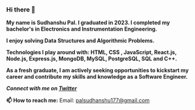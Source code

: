 ### Hi there 👋

**My name is Sudhanshu Pal. I graduated in 2023. I completed my bachelor's in Electronics and Instrumentation Engineering.**

**I enjoy solving Data Structures and Algorithmic Problems.**

**Technologies I play around with: HTML, CSS , JavaScript, React.js, Node.js, Express.js, MongoDB, MySQL, PostgreSQL, SQL and C++.**

**As a fresh graduate, I am actively seeking opportunities to kickstart my career and contribute my skills and knowledge as a Software Engineer.**

***Connect with me on [Twitter](https://twitter.com/Sudhanshu_27_)***  
  
**📫 How to reach me:** Email: palsudhanshu177@gmail.com  
<!--
**sudhanshu27/sudhanshu27** is a ✨ _special_ ✨ repository because its `README.md` (this file) appears on your GitHub profile.

Here are some ideas to get you started:

- 🔭 I’m currently working on ...
- 🌱 I’m currently learning ...
- 👯 I’m looking to collaborate on ...
- 🤔 I’m looking for help with ...
- 💬 Ask me about ...
- 📫 How to reach me: ...
- 😄 Pronouns: ...
- ⚡ Fun fact: ...
-->
